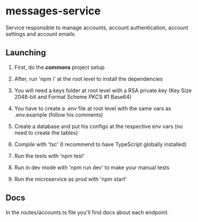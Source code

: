 # messages-service

Service responsible to manage accounts, account authentication, account settings and account emails.

## Launching

1. First, do the **commons** project setup

2. After, run 'npm i' at the root level to install the dependencies

3. You will need a keys folder at root level with a RSA private.key (Key Size 2048-bit and Format Scheme PKCS #1 Base64)

4. You have to create a .env file at root level with the same vars as .env.example (follow his comments)

5. Create a database and put his configs at the respective env vars (no need to create the tables)

6. Compile with 'tsc' (I recommend to have TypeScript globally installed)

7. Run the tests with 'npm test'

8. Run in dev mode with 'npm run dev' to make your manual tests

9. Run the microservice as prod with 'npm start'

## Docs

In the routes/accounts.ts file you'll find docs about each endpoint.

